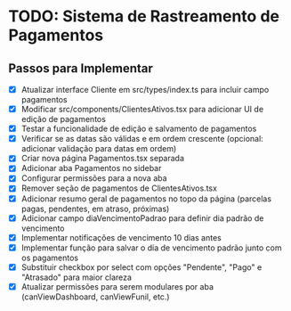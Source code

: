 # TODO: Sistema de Rastreamento de Pagamentos

## Passos para Implementar
- [x] Atualizar interface Cliente em src/types/index.ts para incluir campo pagamentos
- [x] Modificar src/components/ClientesAtivos.tsx para adicionar UI de edição de pagamentos
- [x] Testar a funcionalidade de edição e salvamento de pagamentos
- [x] Verificar se as datas são válidas e em ordem crescente (opcional: adicionar validação para datas em ordem)
- [x] Criar nova página Pagamentos.tsx separada
- [x] Adicionar aba Pagamentos no sidebar
- [x] Configurar permissões para a nova aba
- [x] Remover seção de pagamentos de ClientesAtivos.tsx
- [x] Adicionar resumo geral de pagamentos no topo da página (parcelas pagas, pendentes, em atraso, próximas)
- [x] Adicionar campo diaVencimentoPadrao para definir dia padrão de vencimento
- [x] Implementar notificações de vencimento 10 dias antes
- [x] Implementar função para salvar o dia de vencimento padrão junto com os pagamentos
- [x] Substituir checkbox por select com opções "Pendente", "Pago" e "Atrasado" para maior clareza
- [x] Atualizar permissões para serem modulares por aba (canViewDashboard, canViewFunil, etc.)

